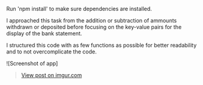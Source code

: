 Run 'npm install' to make sure dependencies are installed.

I approached this task from the addition or subtraction of ammounts withdrawn or deposited before focusing on the key-value pairs for the display of the bank statement.

I structured this code with as few functions as possible for better readability and to not overcomplicate the code.


![Screenshot of app]<blockquote class="imgur-embed-pub" lang="en" data-id="P160F99"><a href="https://imgur.com/P160F99">View post on imgur.com</a></blockquote><script async src="//s.imgur.com/min/embed.js" charset="utf-8"></script>
